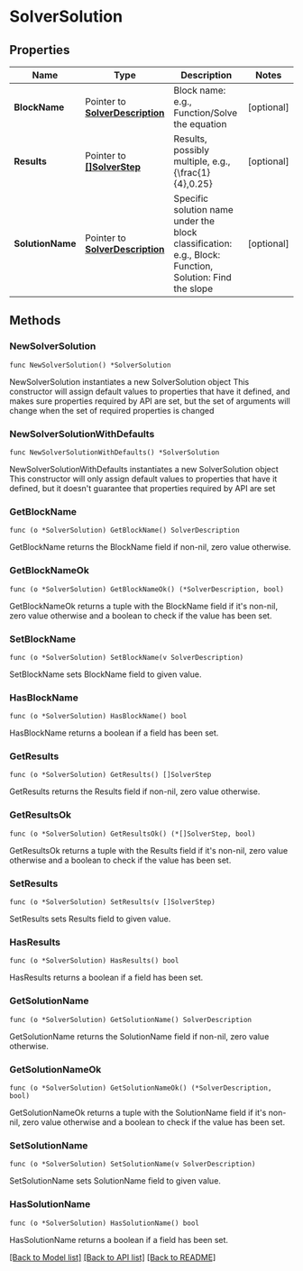 # SolverSolution

## Properties

Name | Type | Description | Notes
------------ | ------------- | ------------- | -------------
**BlockName** | Pointer to [**SolverDescription**](SolverDescription.md) | Block name: e.g., Function/Solve the equation | [optional] 
**Results** | Pointer to [**[]SolverStep**](SolverStep.md) | Results, possibly multiple, e.g., {\\frac{1}{4},0.25} | [optional] 
**SolutionName** | Pointer to [**SolverDescription**](SolverDescription.md) | Specific solution name under the block classification: e.g., Block: Function, Solution: Find the slope | [optional] 

## Methods

### NewSolverSolution

`func NewSolverSolution() *SolverSolution`

NewSolverSolution instantiates a new SolverSolution object
This constructor will assign default values to properties that have it defined,
and makes sure properties required by API are set, but the set of arguments
will change when the set of required properties is changed

### NewSolverSolutionWithDefaults

`func NewSolverSolutionWithDefaults() *SolverSolution`

NewSolverSolutionWithDefaults instantiates a new SolverSolution object
This constructor will only assign default values to properties that have it defined,
but it doesn't guarantee that properties required by API are set

### GetBlockName

`func (o *SolverSolution) GetBlockName() SolverDescription`

GetBlockName returns the BlockName field if non-nil, zero value otherwise.

### GetBlockNameOk

`func (o *SolverSolution) GetBlockNameOk() (*SolverDescription, bool)`

GetBlockNameOk returns a tuple with the BlockName field if it's non-nil, zero value otherwise
and a boolean to check if the value has been set.

### SetBlockName

`func (o *SolverSolution) SetBlockName(v SolverDescription)`

SetBlockName sets BlockName field to given value.

### HasBlockName

`func (o *SolverSolution) HasBlockName() bool`

HasBlockName returns a boolean if a field has been set.

### GetResults

`func (o *SolverSolution) GetResults() []SolverStep`

GetResults returns the Results field if non-nil, zero value otherwise.

### GetResultsOk

`func (o *SolverSolution) GetResultsOk() (*[]SolverStep, bool)`

GetResultsOk returns a tuple with the Results field if it's non-nil, zero value otherwise
and a boolean to check if the value has been set.

### SetResults

`func (o *SolverSolution) SetResults(v []SolverStep)`

SetResults sets Results field to given value.

### HasResults

`func (o *SolverSolution) HasResults() bool`

HasResults returns a boolean if a field has been set.

### GetSolutionName

`func (o *SolverSolution) GetSolutionName() SolverDescription`

GetSolutionName returns the SolutionName field if non-nil, zero value otherwise.

### GetSolutionNameOk

`func (o *SolverSolution) GetSolutionNameOk() (*SolverDescription, bool)`

GetSolutionNameOk returns a tuple with the SolutionName field if it's non-nil, zero value otherwise
and a boolean to check if the value has been set.

### SetSolutionName

`func (o *SolverSolution) SetSolutionName(v SolverDescription)`

SetSolutionName sets SolutionName field to given value.

### HasSolutionName

`func (o *SolverSolution) HasSolutionName() bool`

HasSolutionName returns a boolean if a field has been set.


[[Back to Model list]](../README.md#documentation-for-models) [[Back to API list]](../README.md#documentation-for-api-endpoints) [[Back to README]](../README.md)



